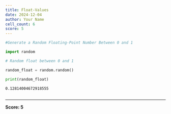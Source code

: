 ```yaml
---
title: Float-Values
date: 2024-12-04
author: Your Name
cell_count: 6
score: 5
---
```


```python
#Generate a Random Floating-Point Number Between 0 and 1
```


```python
import random
```


```python
# Random float between 0 and 1
```


```python
random_float = random.random()
```


```python
print(random_float)
```

    0.12814004672918555



```python

```


---
**Score: 5**
